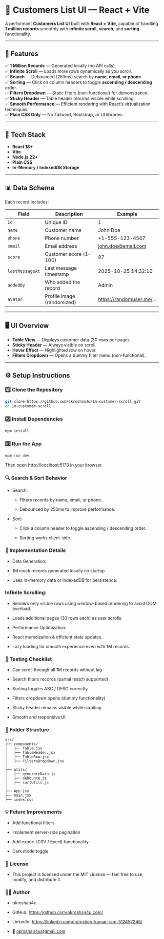 # 🧾 Customers List UI — React + Vite

A performant **Customers List UI** built with **React + Vite**, capable of handling **1 million records** smoothly with **infinite scroll**, **search**, and **sorting** functionality.

---

## 🚀 Features

✅ **1 Million Records** — Generated locally (no API calls).  
✅ **Infinite Scroll** — Loads more rows dynamically as you scroll.  
✅ **Search** — Debounced (250ms) search by **name, email, or phone**.  
✅ **Sorting** — Click on column headers to toggle **ascending / descending** order.  
✅ **Filters Dropdown** — Static filters (non-functional) for demonstration.  
✅ **Sticky Header** — Table header remains visible while scrolling.  
✅ **Smooth Performance** — Efficient rendering with React’s virtualization techniques.  
✅ **Plain CSS Only** — No Tailwind, Bootstrap, or UI libraries.

---

## 🧩 Tech Stack

- **React 18+**
- **Vite**
- **Node.js 22+**
- **Plain CSS**
- **In-Memory / IndexedDB Storage**

---

## 📊 Data Schema

Each record includes:

| Field          | Description                 | Example                          |
|----------------|-----------------------------|----------------------------------|
| `id`           | Unique ID                   | 1                                |
| `name`         | Customer name               | John Doe                         |
| `phone`        | Phone number                | +1-555-123-4567                  |
| `email`        | Email address               | john.doe@email.com               |
| `score`        | Customer score (1–100)      | 87                               |
| `lastMessageAt`| Last message timestamp      | 2025-10-25 14:32:10              |
| `addedBy`      | Who added the record        | Admin                            |
| `avatar`       | Profile image (randomized)  | https://randomuser.me/...        |

---

## 🖥️ UI Overview

- **Table View** — Displays customer data (30 rows per page).
- **Sticky Header** — Always visible on scroll.
- **Hover Effect** — Highlighted row on hover.
- **Filters Dropdown** — Opens a dummy filter menu (non-functional).

---

## ⚙️ Setup Instructions

### 1️⃣ Clone the Repository
```bash
git clone https://github.com/okroshan4u/1m-customer-scroll.git
cd 1m-customer-scroll
```

### 2️⃣ Install Dependencies
```bash
npm install
```
### 3️⃣ Run the App
```bash
npm run dev
```

Then open http://localhost:5173
 in your browser.

### 🔍 Search & Sort Behavior

- Search:

  - Filters records by name, email, or phone.

  - Debounced by 250ms to improve performance.

- Sort:

  - Click a column header to toggle ascending / descending order.

  - Sorting works client-side.
 
 ### 🧠 Implementation Details

- Data Generation:

 - 1M mock records generated locally on startup.

 - Uses in-memory data or IndexedDB for persistence.

### Infinite Scrolling:

- Renders only visible rows using window-based rendering to avoid DOM overload.

- Loads additional pages (30 rows each) as user scrolls.

- Performance Optimization:

- React memoization & efficient state updates.
  
- Lazy loading for smooth experience even with 1M records.

### 🧪 Testing Checklist

  - Can scroll through all 1M records without lag

  - Search filters records (partial match supported)
 
  - Sorting toggles ASC / DESC correctly

  - Filters dropdown opens (dummy functionality)

  - Sticky header remains visible while scrolling

  - Smooth and responsive UI

   ### 📁 Folder Structure
   ```base
src/
├── components/
│   ├── Table.jsx
│   ├── TableHeader.jsx
│   ├── TableRow.jsx
│   ├── FiltersDropdown.jsx
│
├── utils/
│   ├── generateData.js
│   ├── debounce.js
│   ├── sortUtils.js
│
├── App.jsx
├── main.jsx
├── index.css
```
### 💡 Future Improvements

 - Add functional filters

 - Implement server-side pagination

 - Add export (CSV / Excel) functionality

 - Dark mode toggle

### 📜 License

- This project is licensed under the MIT License — feel free to use, modify, and distribute it.

### 👨‍💻 Author

 - okroshan4u
 - GitHub: https://github.com/okroshan4u.com/
 - LinkedIn: https://linkedin.com/in/roshan-kumar-ram-512457246/

 - 📧 okroshan4u@gmail.com   
